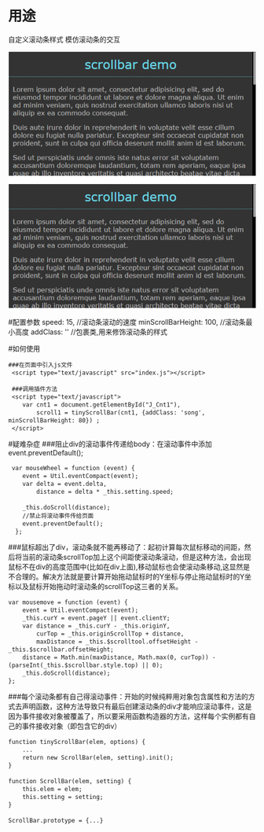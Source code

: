 # 用途
自定义滚动条样式 模仿滚动条的交互


![image](https://github.com/BabyLian/tinyScrollBar/blob/master/screenshot.png)

#配置参数
speed: 15, //滚动条滚动的速度
minScrollBarHeight: 100, //滚动条最小高度
addClass: '' //包裹类,用来修饰滚动条的样式


#如何使用
```
###在页面中引入js文件
 <script type="text/javascript" src="index.js"></script>
 
 ###调用插件方法
 <script type="text/javascript">
    var cnt1 = document.getElementById("J_Cnt1"),
        scroll1 = tinyScrollBar(cnt1, {addClass: 'song', minScrollBarHeight: 80}) ;
 </script>
```

#疑难杂症
###阻止div的滚动事件传递给body：在滚动事件中添加  event.preventDefault();
```
 var mouseWheel = function (event) {
    event = Util.eventCompact(event);
    var delta = event.delta,
        distance = delta * _this.setting.speed;

    _this.doScroll(distance);
    //禁止将滚动事件传给页面
    event.preventDefault();
  };
```

###鼠标超出了div，滚动条就不能再移动了：起初计算每次鼠标移动的间距，然后将当前的滚动条scrollTop加上这个间距使滚动条滚动，但是这种方法，会出现鼠标不在div的高度范围中(比如在div上面),移动鼠标也会使滚动条移动,这显然是不合理的。解决方法就是要计算开始拖动鼠标时的Y坐标与停止拖动鼠标时的Y坐标以及鼠标开始拖动时滚动条的scrollTop这三者的关系。
```
var mousemove = function (event) {
    event = Util.eventCompact(event);
    _this.curY = event.pageY || event.clientY;
    var distance = _this.curY - _this.originY,
        curTop = _this.originScrollTop + distance,
        maxDistance = _this.$scrolltool.offsetHeight - _this.$scrollbar.offsetHeight;
    distance = Math.min(maxDistance, Math.max(0, curTop)) - (parseInt(_this.$scrollbar.style.top) || 0);
    _this.doScroll(distance);
};
```

###每个滚动条都有自己得滚动事件：开始的时候纯粹用对象包含属性和方法的方式去声明函数，这种方法导致只有最后创建滚动条的div才能响应滚动事件，这是因为事件接收对象被覆盖了，所以要采用函数构造器的方法，这样每个实例都有自己的事件接收对象（即包含它的div）
```
function tinyScrollBar(elem, options) {
    ...
    return new ScrollBar(elem, setting).init();
}

function ScrollBar(elem, setting) {
    this.elem = elem;
    this.setting = setting;
}

ScrollBar.prototype = {...}
```

 
